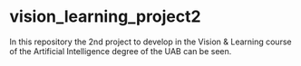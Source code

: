 # vision_learning_project2
In this repository the 2nd project to develop in the Vision &amp; Learning course of the Artificial Intelligence degree of the UAB can be seen.
